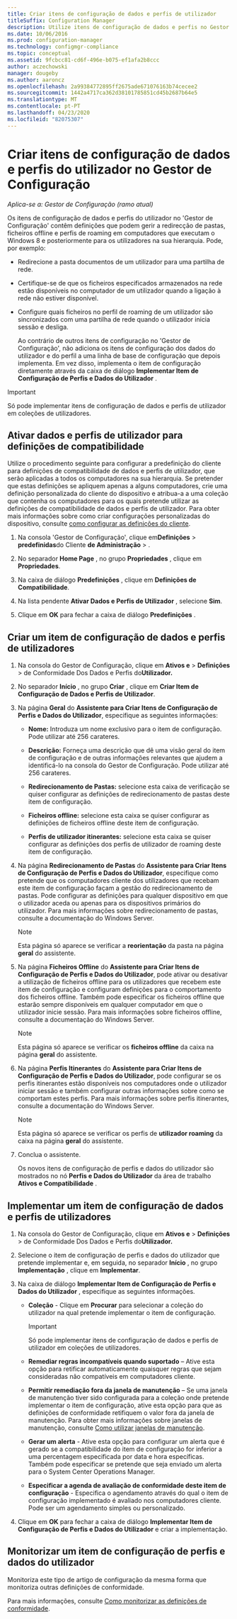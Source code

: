 ```yaml
---
title: Criar itens de configuração de dados e perfis de utilizador
titleSuffix: Configuration Manager
description: Utilize itens de configuração de dados e perfis no Gestor de Configuração para gerir a redirecção de pastas, ficheiros offline e perfis de roaming.
ms.date: 10/06/2016
ms.prod: configuration-manager
ms.technology: configmgr-compliance
ms.topic: conceptual
ms.assetid: 9fcbcc81-cd6f-496e-b075-ef1afa2b8ccc
author: aczechowski
manager: dougeby
ms.author: aaroncz
ms.openlocfilehash: 2a99384772895ff2675ade671076163b74cecee2
ms.sourcegitcommit: 1442a4717ca362d38101785851cd45b2687b64e5
ms.translationtype: MT
ms.contentlocale: pt-PT
ms.lasthandoff: 04/23/2020
ms.locfileid: "82075307"
---
```

# <a name="create-user-data-and-profiles-configuration-items-in-configuration-manager"></a>Criar itens de configuração de dados e perfis do utilizador no Gestor de Configuração

*Aplica-se a: Gestor de Configuração (ramo atual)*

Os itens de configuração de dados e perfis do utilizador no 'Gestor de Configuração' contêm definições que podem gerir a redirecção de pastas, ficheiros offline e perfis de roaming em computadores que executam o Windows 8 e posteriormente para os utilizadores na sua hierarquia. Pode, por exemplo:  

- Redirecione a pasta documentos de um utilizador para uma partilha de rede.  

- Certifique-se de que os ficheiros especificados armazenados na rede estão disponíveis no computador de um utilizador quando a ligação à rede não estiver disponível.  

- Configure quais ficheiros no perfil de roaming de um utilizador são sincronizados com uma partilha de rede quando o utilizador inicia sessão e desliga.  

  Ao contrário de outros itens de configuração no 'Gestor de Configuração', não adiciona os itens de configuração dos dados do utilizador e do perfil a uma linha de base de configuração que depois implementa. Em vez disso, implementa o item de configuração diretamente através da caixa de diálogo **Implementar Item de Configuração de Perfis e Dados do Utilizador** .  

> [!IMPORTANT]  
>  Só pode implementar itens de configuração de dados e perfis de utilizador em coleções de utilizadores.  

## <a name="enable-user-data-and-profiles-for-compliance-settings"></a>Ativar dados e perfis de utilizador para definições de compatibilidade  
 Utilize o procedimento seguinte para configurar a predefinição do cliente para definições de compatibilidade de dados e perfis de utilizador, que serão aplicadas a todos os computadores na sua hierarquia. Se pretender que estas definições se apliquem apenas a alguns computadores, crie uma definição personalizada do cliente do dispositivo e atribua-a a uma coleção que contenha os computadores para os quais pretende utilizar as definições de compatibilidade de dados e perfis de utilizador. Para obter mais informações sobre como criar configurações personalizadas do dispositivo, consulte [como configurar as definições do cliente](../../core/clients/deploy/configure-client-settings.md).  

1.  Na consola 'Gestor de Configuração', clique em**Definições** > **predefinidas**do Cliente **de Administração** > .  

4.  No separador **Home Page** , no grupo **Propriedades** , clique em **Propriedades**.  

5.  Na caixa de diálogo **Predefinições** , clique em **Definições de Compatibilidade**.  

6.  Na lista pendente **Ativar Dados e Perfis de Utilizador** , selecione **Sim**.  

7.  Clique em **OK** para fechar a caixa de diálogo **Predefinições** .  

## <a name="create-a-user-data-and-profiles-configuration-item"></a>Criar um item de configuração de dados e perfis de utilizadores  

1. Na consola do Gestor de Configuração, clique em **Ativos e** > **Definições** > de Conformidade Dos Dados e Perfis do**Utilizador.**  

2. No separador **Início** , no grupo **Criar** , clique em **Criar Item de Configuração de Dados e Perfis de Utilizador**.  

3. Na página **Geral** do **Assistente para Criar Itens de Configuração de Perfis e Dados do Utilizador**, especifique as seguintes informações:  

   -   **Nome:** Introduza um nome exclusivo para o item de configuração. Pode utilizar até 256 carateres.  

   -   **Descrição:** Forneça uma descrição que dê uma visão geral do item de configuração e de outras informações relevantes que ajudem a identificá-lo na consola do Gestor de Configuração. Pode utilizar até 256 carateres.  

   -   **Redirecionamento de Pastas:** selecione esta caixa de verificação se quiser configurar as definições de redirecionamento de pastas deste item de configuração.  

   -   **Ficheiros offline:** selecione esta caixa se quiser configurar as definições de ficheiros offline deste item de configuração.  

   -   **Perfis de utilizador itinerantes:** selecione esta caixa se quiser configurar as definições dos perfis de utilizador de roaming deste item de configuração.  

4. Na página **Redirecionamento de Pastas** do **Assistente para Criar Itens de Configuração de Perfis e Dados do Utilizador**, especifique como pretende que os computadores cliente dos utilizadores que recebam este item de configuração façam a gestão do redirecionamento de pastas. Pode configurar as definições para qualquer dispositivo em que o utilizador aceda ou apenas para os dispositivos primários do utilizador. Para mais informações sobre redirecionamento de pastas, consulte a documentação do Windows Server.  

   > [!NOTE]  
   >  Esta página só aparece se verificar a **reorientação** da pasta na página **geral** do assistente.  

5. Na página **Ficheiros Offline** do **Assistente para Criar Itens de Configuração de Perfis e Dados do Utilizador**, pode ativar ou desativar a utilização de ficheiros offline para os utilizadores que recebem este item de configuração e configuram definições para o comportamento dos ficheiros offline. Também pode especificar os ficheiros offline que estarão sempre disponíveis em qualquer computador em que o utilizador inicie sessão. Para mais informações sobre ficheiros offline, consulte a documentação do Windows Server.  

   > [!NOTE]  
   >  Esta página só aparece se verificar os **ficheiros offline** da caixa na página **geral** do assistente.  

6. Na página **Perfis Itinerantes** do **Assistente para Criar Itens de Configuração de Perfis e Dados do Utilizador**, pode configurar se os perfis itinerantes estão disponíveis nos computadores onde o utilizador iniciar sessão e também configurar outras informações sobre como se comportam estes perfis. Para mais informações sobre perfis itinerantes, consulte a documentação do Windows Server.  

   > [!NOTE]  
   >  Esta página só aparece se verificar os perfis de **utilizador roaming** da caixa na página **geral** do assistente.  

7. Conclua o assistente.  

   Os novos itens de configuração de perfis e dados do utilizador são mostrados no nó **Perfis e Dados do Utilizador** da área de trabalho **Ativos e Compatibilidade** .  

## <a name="deploy-a-user-data-and-profiles-configuration-item"></a>Implementar um item de configuração de dados e perfis de utilizadores  

1.  Na consola do Gestor de Configuração, clique em **Ativos e** > **Definições** > de Conformidade Dos Dados e Perfis do**Utilizador.**  

3.  Selecione o item de configuração de perfis e dados do utilizador que pretende implementar e, em seguida, no separador **Início** , no grupo **Implementação** , clique em **Implementar**.  

4.  Na caixa de diálogo **Implementar Item de Configuração de Perfis e Dados do Utilizador** , especifique as seguintes informações.  

    -   **Coleção** - Clique em **Procurar** para selecionar a coleção do utilizador na qual pretende implementar o item de configuração.  

        > [!IMPORTANT]  
        >  Só pode implementar itens de configuração de dados e perfis de utilizador em coleções de utilizadores.  

    -   **Remediar regras incompatíveis quando suportado** – Ative esta opção para retificar automaticamente quaisquer regras que sejam consideradas não compatíveis em computadores cliente.  

    -   **Permitir remediação fora da janela de manutenção** – Se uma janela de manutenção tiver sido configurada para a coleção onde pretende implementar o item de configuração, ative esta opção para que as definições de conformidade retifiquem o valor fora da janela de manutenção. Para obter mais informações sobre janelas de manutenção, consulte [Como utilizar janelas de manutenção](../../core/clients/manage/collections/use-maintenance-windows.md).  

    -   **Gerar um alerta** - Ative esta opção para configurar um alerta que é gerado se a compatibilidade do item de configuração for inferior a uma percentagem especificada por data e hora específicas. Também pode especificar se pretende que seja enviado um alerta para o System Center Operations Manager.  

    -   **Especificar a agenda de avaliação de conformidade deste item de configuração** - Especifica o agendamento através do qual o item de configuração implementado é avaliado nos computadores cliente. Pode ser um agendamento simples ou personalizado.  

5.  Clique em **OK** para fechar a caixa de diálogo **Implementar Item de Configuração de Perfis e Dados do Utilizador** e criar a implementação.  

## <a name="monitor-a-user-data-and-profiles-configuration-item"></a>Monitorizar um item de configuração de perfis e dados do utilizador  
 Monitoriza este tipo de artigo de configuração da mesma forma que monitoriza outras definições de conformidade.  

 Para mais informações, consulte [Como monitorizar as definições de conformidade](../../compliance/deploy-use/monitor-compliance-settings.md).  
